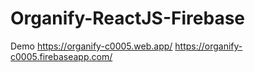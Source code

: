 # Organify-ReactJS-Firebase
 
Demo 
https://organify-c0005.web.app/
https://organify-c0005.firebaseapp.com/
